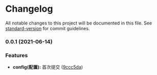 # Changelog

All notable changes to this project will be documented in this file. See [standard-version](https://github.com/conventional-changelog/standard-version) for commit guidelines.

### 0.0.1 (2021-06-14)


### Features

* **config(配置):** 首次提交 ([9ccc5da](https://github.com/shuqingzai/config/commit/9ccc5daccff0fcfb24d3a3044ebe2585033c9750))
